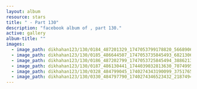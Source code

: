 ```yaml
---
layout: album
resource: stars
title: " - Part 130"
description: "facebook album of , part 130."
active: gallery
album-title: ""
images:
  - image_path: dikhahan123/130/0184_487201329_1747053799178820_566890604616346958_n.jpg
  - image_path: dikhahan123/130/0185_486644507_1747053735845493_6821306257388629303_n.jpg
  - image_path: dikhahan123/130/0186_487202799_1747053725845494_3886213578128480450_n.jpg
  - image_path: dikhahan123/130/0187_486130441_1744039032813630_7074995606104270777_n.jpg
  - image_path: dikhahan123/130/0328_484799045_1740274343190099_3751765453940124055_n.jpg
  - image_path: dikhahan123/130/0330_484797790_1740274346523432_2187494325173680979_n.jpg
---
```

